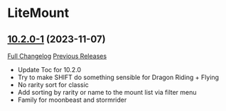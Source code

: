# LiteMount

## [10.2.0-1](https://github.com/xod-wow/LiteMount/tree/10.2.0-1) (2023-11-07)
[Full Changelog](https://github.com/xod-wow/LiteMount/compare/10.1.7-9...10.2.0-1) [Previous Releases](https://github.com/xod-wow/LiteMount/releases)

- Update Toc for 10.2.0  
- Try to make SHIFT do something sensible for Dragon Riding + Flying  
- No rarity sort for classic  
- Add sorting by rarity or name to the mount list via filter menu  
- Family for moonbeast and stormrider  
